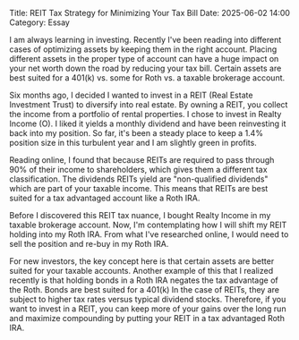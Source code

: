 Title: REIT Tax Strategy for Minimizing Your Tax Bill 
Date: 2025-06-02 14:00 
Category: Essay

I am always learning in investing. Recently I've been reading into different cases of optimizing assets by keeping them in the right account. Placing different assets in the proper type of account can have a huge impact on your net worth down the road by reducing your tax bill. Certain assets are best suited for a 401(k) vs. some for Roth vs. a taxable brokerage account.

Six months ago, I decided I wanted to invest in a REIT (Real Estate Investment Trust) to diversify into real estate. By owning a REIT, you collect the income from a portfolio of rental properties. I chose to invest in Realty Income (O). I liked it yields a monthly dividend and have been reinvesting it back into my position. So far, it's been a steady place to keep a 1.4% position size in this turbulent year and I am slightly green in profits.

Reading online, I found that because REITs are required to pass through 90% of their income to shareholders, which gives them a different tax classification. The dividends REITs yield are "non-qualified dividends" which are part of your taxable income. This means that REITs are best suited for a tax advantaged account like a Roth IRA. 

Before I discovered this REIT tax nuance, I bought Realty Income in my taxable brokerage account. Now, I'm contemplating how I will shift my REIT holding into my Roth IRA. From what I've researched online, I would need to sell the position and re-buy in my Roth IRA.

For new investors, the key concept here is that certain assets are better suited for your taxable accounts. Another example of this that I realized recently is that holding bonds in a Roth IRA negates the tax advantage of the Roth. Bonds are best suited for a 401(k) In the case of REITs, they are subject to higher tax rates versus typical dividend stocks. Therefore,
if you want to invest in a REIT, you can keep more of your gains over the long run and maximize compounding by putting your REIT in a tax advantaged Roth IRA.


